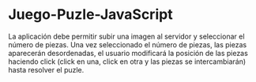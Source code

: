 # Juego-Puzle-JavaScript
La aplicación debe permitir subir una imagen al servidor y seleccionar el número de piezas. Una vez seleccionado el número de piezas, las piezas aparecerán desordenadas, el usuario modificará la posición de las piezas haciendo click (click en una, click en otra y las piezas se intercambiarán) hasta resolver el puzle.
